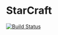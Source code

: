 # StarCraft
[![Build Status](https://travis-ci.org/abrden/StarCraft.svg?branch=master)](https://travis-ci.org/abrden/StarCraft)
